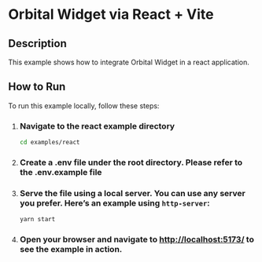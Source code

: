 # Orbital Widget via React + Vite

## Description

This example shows how to integrate Orbital Widget in a react application.

## How to Run

To run this example locally, follow these steps:

1.  ### Navigate to the react example directory

    ```bash
    cd examples/react
    ```

2.  ### Create a .env file under the root directory. Please refer to the .env.example file

3.  ### Serve the file using a local server. You can use any server you prefer. Here’s an example using `http-server`:

    ```bash
    yarn start
    ```

4.  ### Open your browser and navigate to [http://localhost:5173/](http://localhost:5173/) to see the example in action.

